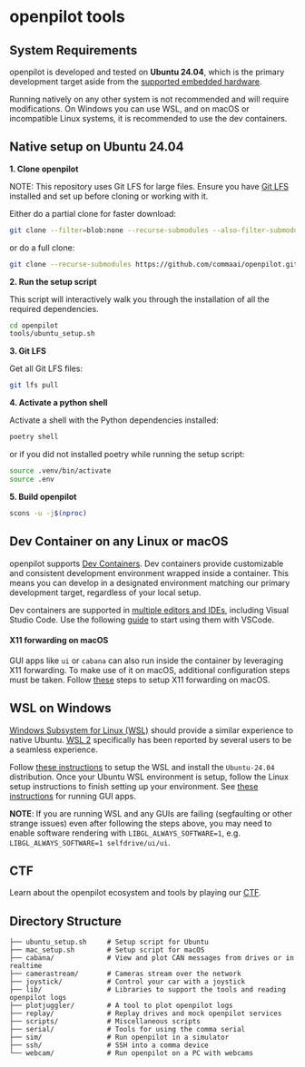 # openpilot tools

## System Requirements

openpilot is developed and tested on **Ubuntu 24.04**, which is the primary development target aside from the [supported embedded hardware](https://github.com/commaai/openpilot#running-on-a-dedicated-device-in-a-car).

Running natively on any other system is not recommended and will require modifications. On Windows you can use WSL, and on macOS or incompatible Linux systems, it is recommended to use the dev containers.

## Native setup on Ubuntu 24.04

**1. Clone openpilot**

NOTE: This repository uses Git LFS for large files. Ensure you have [Git LFS](https://git-lfs.com/) installed and set up before cloning or working with it.

Either do a partial clone for faster download:
``` bash
git clone --filter=blob:none --recurse-submodules --also-filter-submodules https://github.com/commaai/openpilot.git
```

or do a full clone:
``` bash
git clone --recurse-submodules https://github.com/commaai/openpilot.git
```

**2. Run the setup script**

This script will interactively walk you through the installation of all the required dependencies.

``` bash
cd openpilot
tools/ubuntu_setup.sh
```

**3. Git LFS**

Get all Git LFS files:
``` bash
git lfs pull
```

**4. Activate a python shell**

Activate a shell with the Python dependencies installed:
``` bash
poetry shell
```

or if you did not installed poetry while running the setup script: 
``` bash
source .venv/bin/activate
source .env
```

**5. Build openpilot**

``` bash
scons -u -j$(nproc)
```

## Dev Container on any Linux or macOS

openpilot supports [Dev Containers](https://containers.dev/). Dev containers provide customizable and consistent development environment wrapped inside a container. This means you can develop in a designated environment matching our primary development target, regardless of your local setup.

Dev containers are supported in [multiple editors and IDEs](https://containers.dev/supporting), including Visual Studio Code. Use the following [guide](https://code.visualstudio.com/docs/devcontainers/containers) to start using them with VSCode.

#### X11 forwarding on macOS

GUI apps like `ui` or `cabana` can also run inside the container by leveraging X11 forwarding. To make use of it on macOS, additional configuration steps must be taken. Follow [these](https://gist.github.com/sorny/969fe55d85c9b0035b0109a31cbcb088) steps to setup X11 forwarding on macOS.

## WSL on Windows

[Windows Subsystem for Linux (WSL)](https://docs.microsoft.com/en-us/windows/wsl/about) should provide a similar experience to native Ubuntu. [WSL 2](https://docs.microsoft.com/en-us/windows/wsl/compare-versions) specifically has been reported by several users to be a seamless experience.

Follow [these instructions](https://docs.microsoft.com/en-us/windows/wsl/install) to setup the WSL and install the `Ubuntu-24.04` distribution. Once your Ubuntu WSL environment is setup, follow the Linux setup instructions to finish setting up your environment. See [these instructions](https://learn.microsoft.com/en-us/windows/wsl/tutorials/gui-apps) for running GUI apps.

**NOTE**: If you are running WSL and any GUIs are failing (segfaulting or other strange issues) even after following the steps above, you may need to enable software rendering with `LIBGL_ALWAYS_SOFTWARE=1`, e.g. `LIBGL_ALWAYS_SOFTWARE=1 selfdrive/ui/ui`.

## CTF
Learn about the openpilot ecosystem and tools by playing our [CTF](/tools/CTF.md).

## Directory Structure

```
├── ubuntu_setup.sh     # Setup script for Ubuntu
├── mac_setup.sh        # Setup script for macOS
├── cabana/             # View and plot CAN messages from drives or in realtime
├── camerastream/       # Cameras stream over the network
├── joystick/           # Control your car with a joystick
├── lib/                # Libraries to support the tools and reading openpilot logs
├── plotjuggler/        # A tool to plot openpilot logs
├── replay/             # Replay drives and mock openpilot services
├── scripts/            # Miscellaneous scripts
├── serial/             # Tools for using the comma serial
├── sim/                # Run openpilot in a simulator
├── ssh/                # SSH into a comma device
└── webcam/             # Run openpilot on a PC with webcams
```
